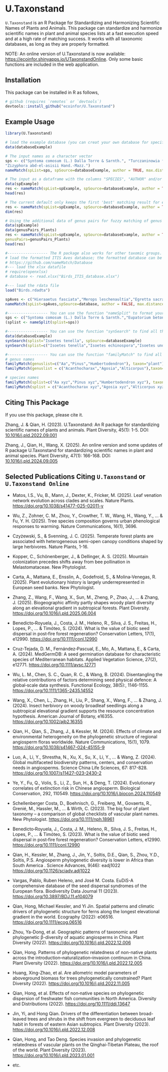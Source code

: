 # U.Taxonstand

`U.Taxonstand` is an R Package for Standardizing and Harmonizing Scientific Names of Plants and Animals. This package can standardize and harmonize scientific names in plant and animal species lists at a fast execution speed and at a high rate of matching success. It works with all taxonomic databases, as long as they are properly formatted.

NOTE: An online version of U.Taxonstand is now available: https://ecoinfor.shinyapps.io/UTaxonstandOnline. Only some basic functions are included in the web application.

## Installation

This package can be installed in R as follows,

```r
# github (requires `remotes` or `devtools`)
devtools::install_github("ecoinfor/U.Taxonstand")
```

## Example Usage

```r
library(U.Taxonstand)

# load the example database (you can creat your own database for specific taxomic groups)
data(databaseExample)

# The input names as a character vector
sps <- c("Syntoma comosum (L.) Dalla Torre & Sarnth.", "Turczaninowia fastigiata (Fisch.) DC.",
"Zizyphora abd-el-asisii Hand.-Mazz.")
nameMatch(spList=sps, spSource=databaseExample, author = TRUE, max.distance= 1)

# The input as a dataframe with the columns "SPECIES", "AUTHOR" and/or "RANK"
data(spExample)
res <- nameMatch(spList=spExample, spSource=databaseExample, author = TRUE, max.distance= 1)
head(res)

# The current default only keeps the first 'best' matching result for each taxon name. If you want to check all the matched results, please change the option 'matchFirst=FALSE'.
res <- nameMatch(spList=spExample, spSource=databaseExample, author = TRUE, max.distance= 1, matchFirst=FALSE)
dim(res)

# Using the additional data of genus pairs for fuzzy matching of genus names
data(spExample)
data(genusPairs_Plants)
res <- nameMatch(spList=spExample, spSource=databaseExample, author = TRUE, max.distance= 1, 
genusPairs=genusPairs_Plants)
head(res)

#------------------ The R package also works for other taxomic groups. The below is an exmaple for birds
# load the formatted ITIS Aves database; the formatted database can be downloaded here:
# https://github.com/nameMatch/Database
#--- load the xlsx datafile
# require(openxlsx)
# database <- read.xlsx("Birds_ITIS_database.xlsx")

#--- load the rdata file
load("Birds.rdadta")

spAves <- c("Hieraaetus fasciata","Merops leschenaultia","Egretta sacra","Sturnia philippensis","Phoenicurus caeruleocephala","Enicurus maculates","Orthotomus cucullatus","Phalacrocorax carbo")
nameMatch(spList=spAves,spSource=database, author = FALSE, max.distance= 1)

#------------------ You can use the function "nameSplit" to format your species name list
sps <- c("Syntoma comosum (L.) Dalla Torre & Sarnth.","Eupatorium betoniciforme f. alternifolium Hicken","Turczaninowia fastigiata (Fisch.) DC.","Zizyphora abd-el-asisii Hand.-Mazz.","Baccharis X paulopolitana I.L.Teodoro & W.Hoehne","Accipiter albogularis woodfordi (Sharpe, 1888)")
(splist <- nameSplit(splist=sps))

#------------------ You can use the function "synSearch" to find all the synonyms and accepted names.
data(databaseExample)
synSearch(splist="Isoetes tenella", spSource=databaseExample)
synSearch(splist=c("Isoetes tenella","Isoetes echinospora","Isoetes underwoodii L.F. Hend. Isoetes"), spSource=databaseExample)

#------------------ You can use the function "familyMatch" to find all the accepted family names for taxon names.
# genus names
familyMatch(genuslist=c("Aa","Pinus","Humbertodendron"), taxon="plant")
familyMatch(genuslist = c("Acanthocharax","Agosia","Alticorpus"),taxon="fish")

# species names
familyMatch(splist=c("Aa xyz","Pinus xyz","Humbertodendron xyz"), taxon="plant")
familyMatch(splist = c("Acanthocharax xyz","Agosia xyz","Alticorpus xyz"),taxon="fish")
```

## Citing This Package

If you use this package, please cite it.

Zhang, J. & Qian, H. (2023). U.Taxonstand: An R package for standardizing scientific names of plants and animals. Plant Diversity, 45(1): 1-5. DOI: [10.1016/j.pld.2022.09.001](https://doi.org/10.1016/j.pld.2022.09.001)

Zhang, J., Qian, H., Wang, X. (2025). An online version and some updates of R package U.Taxonstand for standardizing scientific names in plant and animal species. Plant Diversity, 47(1): 166-168. DOI: [10.1016/j.pld.2024.09.005](https://doi.org/10.1016/j.pld.2024.09.005)

## Selected Publications Citing `U.Taxonstand` or `U.Taxonstand Online`

- Matos, I.S., Vu, B., Mann, J., Dexter, K., Fricker, M. (2025). Leaf venation network evolution across clades and scales. Nature Plants. https://doi.org/10.1038/s41477-025-02011-y

- Wu, Z., Zohner, C. M., Zhou, Y., Crowther, T. W., Wang, H., Wang, Y., ... & Fu, Y. H. (2025). Tree species composition governs urban phenological responses to warming. Nature Communications, 16(1), 3696.

- Czyżewski, S., & Svenning, J. C. (2025). Temperate forest plants are associated with heterogeneous semi-open canopy conditions shaped by large herbivores. Nature Plants, 1-16.

- Kopper, C., Schönenberger, J., & Dellinger, A. S. (2025). Mountain colonization precedes shifts away from bee pollination in Melastomataceae. New Phytologist.

- Carta, A., Mattana, E., Ensslin, A., Godefroid, S., & Molina‐Venegas, R. (2025). Plant evolutionary history is largely underrepresented in European seed banks. New Phytologist.

- Zhang, Z., Wang, F., Wang, X., Sun, M., Zheng, P., Zhao, J., ... & Zhang, J. (2025). Biogeographic affinity partly shapes woody plant diversity along an elevational gradient in subtropical forests. Plant Diversity. https://doi.org/10.1016/j.pld.2025.06.004

- Benedicto‐Royuela, J., Costa, J. M., Heleno, R., Silva, J. S., Freitas, H., Lopes, P., ... & Timóteo, S. (2024). What is the value of biotic seed dispersal in post‐fire forest regeneration? Conservation Letters, 17(1), e12990. https://doi.org/10.1111/conl.12990

- Cruz‐Tejada, D. M., Fernández‐Pascual, E., Mo, A., Mattana, E., & Carta, A. (2024). MedGermDB: A seed germination database for characteristic species of Mediterranean habitats. Applied Vegetation Science, 27(2), e12771. https://doi.org/10.1111/avsc.12771

- Wu, L. M., Chen, S. C., Quan, R. C., & Wang, B. (2024). Disentangling the relative contributions of factors determining seed physical defence: A global‐scale data synthesis. Functional Ecology, 38(5):, 1146-1155. https://doi.org/10.1111/1365-2435.14552

- Wang, X., Chen, L., Zhang, H., Liu, P., Shang, X., Wang, F., ... & Zhang, J. (2024). Insect herbivory on woody broadleaf seedlings along a subtropical elevational gradient supports the resource concentration hypothesis. American Journal of Botany, e16355. https://doi.org/10.1002/ajb2.16355

- Qian, H., Qian, S., Zhang, J., & Kessler, M. (2024). Effects of climate and environmental heterogeneity on the phylogenetic structure of regional angiosperm floras worldwide. Nature Communications, 15(1), 1079. https://doi.org/10.1038/s41467-024-45155-9

- Luo, A., Li, Y., Shrestha, N., Xu, X., Su, X., Li, Y., ... & Wang, Z. (2024). Global multifaceted biodiversity patterns, centers, and conservation needs in angiosperms. Science China Life Sciences, 67: 817-828. https://doi.org/10.1007/s11427-023-2430-2

- Ye, Y., Fu, Q., Volis, S., Li, Z., Sun, H., & Deng, T. (2024). Evolutionary correlates of extinction risk in Chinese angiosperm. Biological Conservation, 292, 110549. https://doi.org/10.1016/j.biocon.2024.110549

- Schellenberger Costa, D., Boehnisch, G., Freiberg, M., Govaerts, R., Grenié, M., Hassler, M., ... & Wirth, C. (2023). The big four of plant taxonomy – a comparison of global checklists of vascular plant names. New Phytologist. https://doi.org/10.1111/nph.18961

- Benedicto‐Royuela, J., Costa, J. M., Heleno, R., Silva, J. S., Freitas, H., Lopes, P., ... & Timóteo, S. (2023). What is the value of biotic seed dispersal in post‐fire forest regeneration? Conservation Letters, e12990. https://doi.org/10.1111/conl.12990

- Qian, H., Kessler, M., Zhang, J., Jin, Y., Soltis, D.E., Qian, S., Zhou, Y.D., Soltis, P.S. Angiosperm phylogenetic diversity is lower in Africa than South America . Science Advances, 9(46): eadj1022 https://doi.org/10.1126/sciadv.adj1022

- Vargas, Pablo, Ruben Heleno, and José M. Costa. EuDiS-A comprehensive database of the seed dispersal syndromes of the European flora. Biodiversity Data Journal 11 (2023). https://doi.org/10.3897/BDJ.11.e104079

- Qian, Hong, Michael Kessler, and Yi Jin. Spatial patterns and climatic drivers of phylogenetic structure for ferns along the longest elevational gradient in the world. Ecography (2022): e06516. https://doi.org/10.1111/ecog.06516

- Zhou, Ya-Dong, et al. Geographic patterns of taxonomic and phylogenetic β-diversity of aquatic angiosperms in China. Plant Diversity (2022). https://doi.org/10.1016/j.pld.2022.12.006

- Qian, Hong. Patterns of phylogenetic relatedness of non-native plants across the introduction–naturalization–invasion continuum in China. Plant Diversity (2022). https://doi.org/10.1016/j.pld.2022.12.005

- Huang, Xing-Zhao, et al. Are allometric model parameters of aboveground biomass for trees phylogenetically constrained? Plant Diversity (2022). https://doi.org/10.1016/j.pld.2022.11.005

- Qian, Hong, et al. Effects of non‐native species on phylogenetic dispersion of freshwater fish communities in North America. Diversity and Distributions (2022). https://doi.org/10.1111/ddi.13647

- Jin, Yi, and Hong Qian. Drivers of the differentiation between broad-leaved trees and shrubs in the shift from evergreen to deciduous leaf habit in forests of eastern Asian subtropics. Plant Diversity (2023). https://doi.org/10.1016/j.pld.2022.12.008

- Qian, Hong, and Tao Deng. Species invasion and phylogenetic relatedness of vascular plants on the Qinghai-Tibetan Plateau, the roof of the world. Plant Diversity (2023). https://doi.org/10.1016/j.pld.2023.01.001

- etc.
